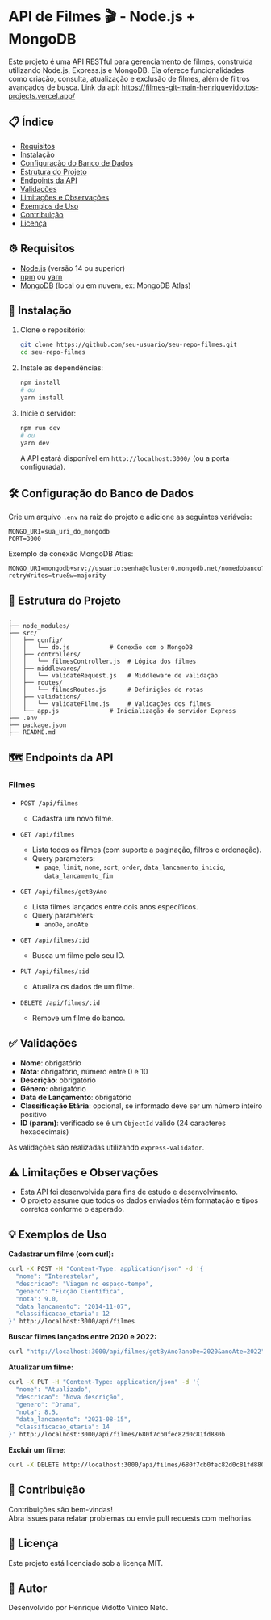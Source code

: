 

# API de Filmes 🎬 - Node.js + MongoDB

Este projeto é uma API RESTful para gerenciamento de filmes, construída utilizando Node.js, Express.js e MongoDB. Ela oferece funcionalidades como criação, consulta, atualização e exclusão de filmes, além de filtros avançados de busca.
Link da api: https://filmes-git-main-henriquevidottos-projects.vercel.app/
## 📋 Índice

- [Requisitos](#requisitos)
- [Instalação](#instalação)
- [Configuração do Banco de Dados](#configuração-do-banco-de-dados)
- [Estrutura do Projeto](#estrutura-do-projeto)
- [Endpoints da API](#endpoints-da-api)
- [Validações](#validações)
- [Limitações e Observações](#limitações-e-observações)
- [Exemplos de Uso](#exemplos-de-uso)
- [Contribuição](#contribuição)
- [Licença](#licença)

## ⚙️ Requisitos

- [Node.js](https://nodejs.org/) (versão 14 ou superior)
- [npm](https://www.npmjs.com/) ou [yarn](https://yarnpkg.com/)
- [MongoDB](https://www.mongodb.com/) (local ou em nuvem, ex: MongoDB Atlas)

## 🚀 Instalação

1. Clone o repositório:

   ```bash
   git clone https://github.com/seu-usuario/seu-repo-filmes.git
   cd seu-repo-filmes
   ```

2. Instale as dependências:

   ```bash
   npm install
   # ou
   yarn install
   ```

3. Inicie o servidor:

   ```bash
   npm run dev
   # ou
   yarn dev
   ```

   A API estará disponível em `http://localhost:3000/` (ou a porta configurada).

## 🛠️ Configuração do Banco de Dados

Crie um arquivo `.env` na raiz do projeto e adicione as seguintes variáveis:

```dotenv
MONGO_URI=sua_uri_do_mongodb
PORT=3000
```

Exemplo de conexão MongoDB Atlas:

```
MONGO_URI=mongodb+srv://usuario:senha@cluster0.mongodb.net/nomedobanco?retryWrites=true&w=majority
```

## 📂 Estrutura do Projeto

```
.
├── node_modules/
├── src/
│   ├── config/
│   │   └── db.js           # Conexão com o MongoDB
│   ├── controllers/
│   │   └── filmesController.js  # Lógica dos filmes
│   ├── middlewares/
│   │   └── validateRequest.js   # Middleware de validação
│   ├── routes/
│   │   └── filmesRoutes.js      # Definições de rotas
│   ├── validations/
│   │   └── validateFilme.js     # Validações dos filmes
│   └── app.js              # Inicialização do servidor Express
├── .env
├── package.json
├── README.md

```

## 🗺️ Endpoints da API

### **Filmes**

- `POST /api/filmes`
  - Cadastra um novo filme.

- `GET /api/filmes`
  - Lista todos os filmes (com suporte a paginação, filtros e ordenação).
  - Query parameters:
    - `page`, `limit`, `nome`, `sort`, `order`, `data_lancamento_inicio`, `data_lancamento_fim`

- `GET /api/filmes/getByAno`
  - Lista filmes lançados entre dois anos específicos.
  - Query parameters:
    - `anoDe`, `anoAte`

- `GET /api/filmes/:id`
  - Busca um filme pelo seu ID.

- `PUT /api/filmes/:id`
  - Atualiza os dados de um filme.

- `DELETE /api/filmes/:id`
  - Remove um filme do banco.

## ✅ Validações

- **Nome**: obrigatório
- **Nota**: obrigatório, número entre 0 e 10
- **Descrição**: obrigatório
- **Gênero**: obrigatório
- **Data de Lançamento**: obrigatório
- **Classificação Etária**: opcional, se informado deve ser um número inteiro positivo
- **ID (param)**: verificado se é um `ObjectId` válido (24 caracteres hexadecimais)

As validações são realizadas utilizando `express-validator`.

## ⚠️ Limitações e Observações

- Esta API foi desenvolvida para fins de estudo e desenvolvimento.
- O projeto assume que todos os dados enviados têm formatação e tipos corretos conforme o esperado.

## 💡 Exemplos de Uso

**Cadastrar um filme (com curl):**

```bash
curl -X POST -H "Content-Type: application/json" -d '{
  "nome": "Interestelar",
  "descricao": "Viagem no espaço-tempo",
  "genero": "Ficção Científica",
  "nota": 9.0,
  "data_lancamento": "2014-11-07",
  "classificacao_etaria": 12
}' http://localhost:3000/api/filmes
```

**Buscar filmes lançados entre 2020 e 2022:**

```bash
curl "http://localhost:3000/api/filmes/getByAno?anoDe=2020&anoAte=2022"
```

**Atualizar um filme:**

```bash
curl -X PUT -H "Content-Type: application/json" -d '{
  "nome": "Atualizado",
  "descricao": "Nova descrição",
  "genero": "Drama",
  "nota": 8.5,
  "data_lancamento": "2021-08-15",
  "classificacao_etaria": 14
}' http://localhost:3000/api/filmes/680f7cb0fec82d0c81fd880b
```

**Excluir um filme:**

```bash
curl -X DELETE http://localhost:3000/api/filmes/680f7cb0fec82d0c81fd880b
```

## 🤝 Contribuição

Contribuições são bem-vindas!  
Abra issues para relatar problemas ou envie pull requests com melhorias.

## 📜 Licença

Este projeto está licenciado sob a licença MIT.

## 👨 Autor

Desenvolvido por Henrique Vidotto Vinico Neto.

